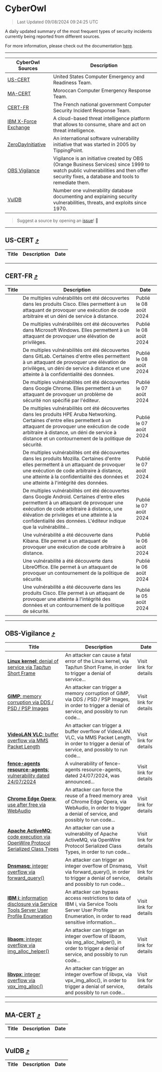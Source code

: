 
 <div id='top'></div>

# CyberOwl

 > Last Updated 09/08/2024 09:24:25 UTC
 
 A daily updated summary of the most frequent types of security incidents currently being reported from different sources.
 
 For more information, please check out the documentation [here](./docs/README.md).
 
 ---
 |CyberOwl Sources|Description|
 |---|---|
 |[US-CERT](#us-cert-arrow_heading_up)|United States Computer Emergency and Readiness Team.|
 |[MA-CERT](#ma-cert-arrow_heading_up)|Moroccan Computer Emergency Response Team.|
 |[CERT-FR](#cert-fr-arrow_heading_up)|The French national government Computer Security Incident Response Team.|
 |[IBM X-Force Exchange](#ibmcloud-arrow_heading_up)|A cloud-based threat intelligence platform that allows to consume, share and act on threat intelligence.|
 |[ZeroDayInitiative](#zerodayinitiative-arrow_heading_up)|An international software vulnerability initiative that was started in 2005 by TippingPoint.|
 |[OBS Vigilance](#obs-vigilance-arrow_heading_up)|Vigilance is an initiative created by OBS (Orange Business Services) since 1999 to watch public vulnerabilities and then offer security fixes, a database and tools to remediate them.|
 |[VulDB](#vuldb-arrow_heading_up)|Number one vulnerability database documenting and explaining security vulnerabilities, threats, and exploits since 1970.|
 
 > Suggest a source by opening an [issue](https://github.com/karimhabush/cyberowl/issues)! :raised_hands:
 ---

## US-CERT [:arrow_heading_up:](#cyberowl)

 |Title|Description|Date|
 |---|---|---|
 
 ---

## CERT-FR [:arrow_heading_up:](#cyberowl)

 |Title|Description|Date|
 |---|---|---|
 |[](https://www.cert.ssi.gouv.fr/avis/CERTFR-2024-AVI-0661/)|De multiples vulnérabilités ont été découvertes dans les produits Cisco. Elles permettent à un attaquant de provoquer une exécution de code arbitraire et un déni de service à distance.|Publié le 08 août 2024|
 |[](https://www.cert.ssi.gouv.fr/avis/CERTFR-2024-AVI-0660/)|De multiples vulnérabilités ont été découvertes dans Microsoft Windows. Elles permettent à un attaquant de provoquer une élévation de privilèges.|Publié le 08 août 2024|
 |[](https://www.cert.ssi.gouv.fr/avis/CERTFR-2024-AVI-0659/)|De multiples vulnérabilités ont été découvertes dans GitLab. Certaines d'entre elles permettent à un attaquant de provoquer une élévation de privilèges, un déni de service à distance et une atteinte à la confidentialité des données.|Publié le 08 août 2024|
 |[](https://www.cert.ssi.gouv.fr/avis/CERTFR-2024-AVI-0658/)|De multiples vulnérabilités ont été découvertes dans Google Chrome. Elles permettent à un attaquant de provoquer un problème de sécurité non spécifié par l'éditeur.|Publié le 07 août 2024|
 |[](https://www.cert.ssi.gouv.fr/avis/CERTFR-2024-AVI-0657/)|De multiples vulnérabilités ont été découvertes dans les produits HPE Aruba Networking. Certaines d'entre elles permettent à un attaquant de provoquer une exécution de code arbitraire à distance, un déni de service à distance et un contournement de la politique de sécurité.|Publié le 07 août 2024|
 |[](https://www.cert.ssi.gouv.fr/avis/CERTFR-2024-AVI-0656/)|De multiples vulnérabilités ont été découvertes dans les produits Mozilla. Certaines d'entre elles permettent à un attaquant de provoquer une exécution de code arbitraire à distance, une atteinte à la confidentialité des données et une atteinte à l'intégrité des données.|Publié le 07 août 2024|
 |[](https://www.cert.ssi.gouv.fr/avis/CERTFR-2024-AVI-0655/)|De multiples vulnérabilités ont été découvertes dans Google Android. Certaines d'entre elles permettent à un attaquant de provoquer une exécution de code arbitraire à distance, une élévation de privilèges et une atteinte à la confidentialité des données. L'éditeur indique que la vulnérabilité...|Publié le 07 août 2024|
 |[](https://www.cert.ssi.gouv.fr/avis/CERTFR-2024-AVI-0654/)|Une vulnérabilité a été découverte dans Kibana. Elle permet à un attaquant de provoquer une exécution de code arbitraire à distance.|Publié le 06 août 2024|
 |[](https://www.cert.ssi.gouv.fr/avis/CERTFR-2024-AVI-0653/)|Une vulnérabilité a été découverte dans LibreOffice. Elle permet à un attaquant de provoquer un contournement de la politique de sécurité.|Publié le 06 août 2024|
 |[](https://www.cert.ssi.gouv.fr/avis/CERTFR-2024-AVI-0652/)|Une vulnérabilité a été découverte dans les produits Cisco. Elle permet à un attaquant de provoquer une atteinte à l'intégrité des données et un contournement de la politique de sécurité.|Publié le 05 août 2024|
 
 ---

## OBS-Vigilance [:arrow_heading_up:](#cyberowl)

 |Title|Description|Date|
 |---|---|---|
 |[<a href="https://vigilance.fr/vulnerability/Linux-kernel-denial-of-service-via-Tap-tun-Short-Frame-44810" class="noirorange"><b>Linux kernel</b>: denial of service via Tap/tun Short Frame</a>](https://vigilance.fr/vulnerability/Linux-kernel-denial-of-service-via-Tap-tun-Short-Frame-44810)|An attacker can cause a fatal error of the Linux kernel, via Tap/tun Short Frame, in order to trigger a denial of service...|Visit link for details|
 |[<a href="https://vigilance.fr/vulnerability/GIMP-memory-corruption-via-DDS-PSD-PSP-Images-42801" class="noirorange"><b>GIMP</b>: memory corruption via DDS / PSD / PSP Images</a>](https://vigilance.fr/vulnerability/GIMP-memory-corruption-via-DDS-PSD-PSP-Images-42801)|An attacker can trigger a memory corruption of GIMP, via DDS / PSD / PSP Images, in order to trigger a denial of service, and possibly to run code...|Visit link for details|
 |[<a href="https://vigilance.fr/vulnerability/VideoLAN-VLC-buffer-overflow-via-MMS-Packet-Length-42800" class="noirorange"><b>VideoLAN VLC</b>: buffer overflow via MMS Packet Length</a>](https://vigilance.fr/vulnerability/VideoLAN-VLC-buffer-overflow-via-MMS-Packet-Length-42800)|An attacker can trigger a buffer overflow of VideoLAN VLC, via MMS Packet Length, in order to trigger a denial of service, and possibly to run code...|Visit link for details|
 |[<a href="https://vigilance.fr/vulnerability/fence-agents-resource-agents-vulnerability-dated-24-07-2024-44804" class="noirorange"><b>fence-agents  resource-agents</b>: vulnerability dated 24/07/2024</a>](https://vigilance.fr/vulnerability/fence-agents-resource-agents-vulnerability-dated-24-07-2024-44804)|A vulnerability of fence-agents  resource-agents, dated 24/07/2024, was announced...|Visit link for details|
 |[<a href="https://vigilance.fr/vulnerability/Chrome-Edge-Opera-use-after-free-via-WebAudio-42798" class="noirorange"><b>Chrome  Edge  Opera</b>: use after free via WebAudio</a>](https://vigilance.fr/vulnerability/Chrome-Edge-Opera-use-after-free-via-WebAudio-42798)|An attacker can force the reuse of a freed memory area of Chrome  Edge  Opera, via WebAudio, in order to trigger a denial of service, and possibly to run code...|Visit link for details|
 |[<a href="https://vigilance.fr/vulnerability/Apache-ActiveMQ-code-execution-via-OpenWire-Protocol-Serialized-Class-Types-42790" class="noirorange"><b>Apache ActiveMQ</b>: code execution via OpenWire Protocol Serialized Class Types</a>](https://vigilance.fr/vulnerability/Apache-ActiveMQ-code-execution-via-OpenWire-Protocol-Serialized-Class-Types-42790)|An attacker can use a vulnerability of Apache ActiveMQ, via OpenWire Protocol Serialized Class Types, in order to run code...|Visit link for details|
 |[<a href="https://vigilance.fr/vulnerability/Dnsmasq-integer-overflow-via-forward-query-44459" class="noirorange"><b>Dnsmasq</b>: integer overflow via forward_query()</a>](https://vigilance.fr/vulnerability/Dnsmasq-integer-overflow-via-forward-query-44459)|An attacker can trigger an integer overflow of Dnsmasq, via forward_query(), in order to trigger a denial of service, and possibly to run code...|Visit link for details|
 |[<a href="https://vigilance.fr/vulnerability/IBM-i-information-disclosure-via-Service-Tools-Server-User-Profile-Enumeration-44458" class="noirorange"><b>IBM i</b>: information disclosure via Service Tools Server User Profile Enumeration</a>](https://vigilance.fr/vulnerability/IBM-i-information-disclosure-via-Service-Tools-Server-User-Profile-Enumeration-44458)|An attacker can bypass access restrictions to data of IBM i, via Service Tools Server User Profile Enumeration, in order to read sensitive information...|Visit link for details|
 |[<a href="https://vigilance.fr/vulnerability/libaom-integer-overflow-via-img-alloc-helper-44457" class="noirorange"><b>libaom</b>: integer overflow via img_alloc_helper()</a>](https://vigilance.fr/vulnerability/libaom-integer-overflow-via-img-alloc-helper-44457)|An attacker can trigger an integer overflow of libaom, via img_alloc_helper(), in order to trigger a denial of service, and possibly to run code...|Visit link for details|
 |[<a href="https://vigilance.fr/vulnerability/libvpx-integer-overflow-via-vpx-img-alloc-44456" class="noirorange"><b>libvpx</b>: integer overflow via vpx_img_alloc()</a>](https://vigilance.fr/vulnerability/libvpx-integer-overflow-via-vpx-img-alloc-44456)|An attacker can trigger an integer overflow of libvpx, via vpx_img_alloc(), in order to trigger a denial of service, and possibly to run code...|Visit link for details|
 
 ---

## MA-CERT [:arrow_heading_up:](#cyberowl)

 |Title|Description|Date|
 |---|---|---|
 
 ---

## VulDB [:arrow_heading_up:](#cyberowl)

 |Title|Description|Date|
 |---|---|---|
 